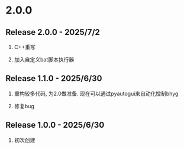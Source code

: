 # 2.0.0

## Release 2.0.0 - 2025/7/2

1. C++重写

2. 加入自定义bat脚本执行器

## Release 1.1.0 - 2025/6/30

1. 重构较多代码, 为2.0做准备. 现在可以通过pyautogui来自动化控制bhyg

2. 修复bug

## Release 1.0.0 - 2025/6/30

1. 初次创建